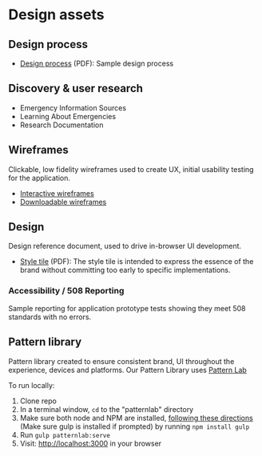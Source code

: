 # Design assets

## Design process

- [Design process](design-process/design-process.pdf) (PDF): Sample design process

## Discovery & user research

- Emergency Information Sources
- Learning About Emergencies
- Research Documentation

## Wireframes

Clickable, low fidelity wireframes used to create UX, initial usability testing for the application.

- [Interactive wireframes](Moqups)
- [Downloadable wireframes](PDF)

## Design

Design reference document, used to drive in-browser UI development.

- [Style tile](style-tile/style-tile.pdf) (PDF): The style tile is intended to express the essence of the brand without committing too early to specific implementations.

### Accessibility / 508 Reporting

Sample reporting for application prototype tests showing they meet 508 standards with no errors.

## Pattern library

Pattern library created to ensure consistent brand, UI throughout the experience, devices and platforms. Our Pattern Library uses [Pattern Lab](http://patternlab.io/)

To run locally:

1. Clone repo
2. In a terminal window, `cd` to the "patternlab" directory
3. Make sure both node and NPM are installed, [following these directions](http://patternlab.io/docs/installation.html) (Make sure gulp is installed if prompted) by running `npm install gulp`
4. Run `gulp patternlab:serve`
5. Visit: [http://localhost:3000](http://localhost:3000) in your browser

